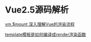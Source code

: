 
# Vue2.5源码解析
[vm.$mount 深入理解Vue的渲染流程](Blogs/article/vue/mount.md)

[template模板是如何编译成render渲染函数](Blogs/article/vue/mount.md)

